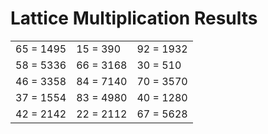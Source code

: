 # Lattice Multiplication Results

|   |   |   |
|---|---|---|
| 65 = 1495 | 15 = 390 | 92 = 1932 |
| 58 = 5336 | 66 = 3168 | 30 = 510 |
| 46 = 3358 | 84 = 7140 | 70 = 3570 |
| 37 = 1554 | 83 = 4980 | 40 = 1280 |
| 42 = 2142 | 22 = 2112 | 67 = 5628 |

